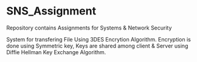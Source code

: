 # SNS_Assignment
Repository contains Assignments for Systems &amp; Network Security

System for transfering File Using 3DES Encrytion Algorithm.
Encryption is done using Symmetric key, Keys are shared among client & Server using Diffie Hellman Key Exchange Algorithm.

